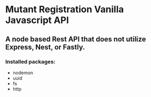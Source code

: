 # Mutant Registration Vanilla Javascript API

## A node based Rest API that does not utilize Express, Nest, or Fastly.

### Installed packages:

- nodemon
- uuid
- fs
- http
